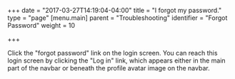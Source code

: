 +++
date = "2017-03-27T14:19:04-04:00"
title = "I forgot my password."
type = "page"
[menu.main]
    parent = "Troubleshooting"
    identifier = "Forgot Password"
    weight = 10

+++

Click the "forgot password" link on the login screen. You can reach this login screen by clicking the "Log in" link, which appears either in the main part of the navbar or beneath the profile avatar image on the navbar.